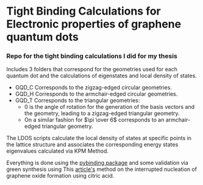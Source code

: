 # Tight Binding Calculations for Electronic properties of graphene quantum dots

### Repo for the tight binding calculations I did for my thesis 

Includes 3 folders that correspond for the geometries used for each quantum dot and the calculations of eigenstates and local density of states.

- GQD_C Corresponds to the zigzag-edged circular geometries.
- GQD_H Corresponds to the armchair-edged circular geometries.
- GQD_T Corresponds to the triangular geometries:
    - 0 is the angle of rotation for the generation of the basis vectors and the geometry, leading to a zigzag-edged triangular geometry.
    - On a similar fashion for $\pi \over 6$ corresponds to an armchair-edged triangular geometry.

The LDOS scripts calculate the local density of states at specific points in the lattice structure and associates the corresponding energy states eigenvalues calculated via KPM Method.

Everything is done using the [pybinding package](https://docs.pybinding.site/en/stable/index.html) and some validation via green synthesis using This [article's](https://www.sciencedirect.com/science/article/abs/pii/S0008622312005088#:~:text=GQDs%20are%20graphene%20sheets%20smaller,activity%20when%20compared%20with%20GO.) method on the interrupted nucleation of graphene oxide formation using citric acid.